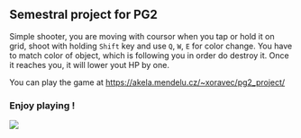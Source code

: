 ## Semestral project for PG2

Simple shooter, you are moving with coursor when you tap or hold it on grid, shoot with holding `Shift` key and use `Q`, `W`, `E` for color change.
You have to match color of object, which is following you in order do destroy it. Once it reaches you, it will lower yout HP by one.

You can play the game at https://akela.mendelu.cz/~xoravec/pg2_project/

### Enjoy playing !

![](demo.gif)
